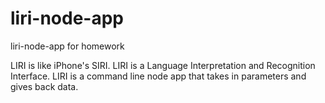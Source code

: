# liri-node-app
liri-node-app for homework

LIRI is like iPhone's SIRI. LIRI is a Language Interpretation and Recognition Interface. LIRI is a command line node app that takes in parameters and gives back data.
